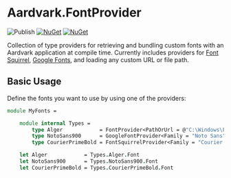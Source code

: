 # Aardvark.FontProvider

![Publish](https://github.com/aardvark-community/Aardvark.FontProvider/workflows/Publish/badge.svg)
[![NuGet](https://badgen.net/nuget/v/Aardvark.FontProvider)](https://www.nuget.org/packages/Aardvark.FontProvider/)
[![NuGet](https://badgen.net/nuget/dt/Aardvark.FontProvider)](https://www.nuget.org/packages/Aardvark.FontProvider/)

Collection of type providers for retrieving and bundling custom fonts with an Aardvark application at compile time. Currently includes providers for [Font Squirrel](https://www.fontsquirrel.com/), [Google Fonts](https://fonts.google.com/), and loading any custom URL or file path.

## Basic Usage
Define the fonts you want to use by using one of the providers:
```fsharp
module MyFonts =

    module internal Types =
        type Alger            = FontProvider<PathOrUrl = @"C:\Windows\Fonts\ALGER.ttf">
        type NotoSans900      = GoogleFontProvider<Family = "Noto Sans", Weight = 900>
        type CourierPrimeBold = FontSquirrelProvider<Family = "Courier Prime", Bold = true, Italic = false>

    let Alger            = Types.Alger.Font
    let NotoSans900      = Types.NotoSans900.Font
    let CourierPrimeBold = Types.CourierPrimeBold.Font
```
